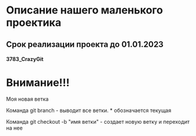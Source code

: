 # Описание нашего маленького проектика
## Срок реализации проекта до 01.01.2023

#### 3783_CrazyGit

# **Внимание!!!**
Моя новая ветка

Команда git branch - выводит все ветки. * обозначается текущая

Команда git checkout -b "имя ветки" - создает новую ветку и переходит на нее
